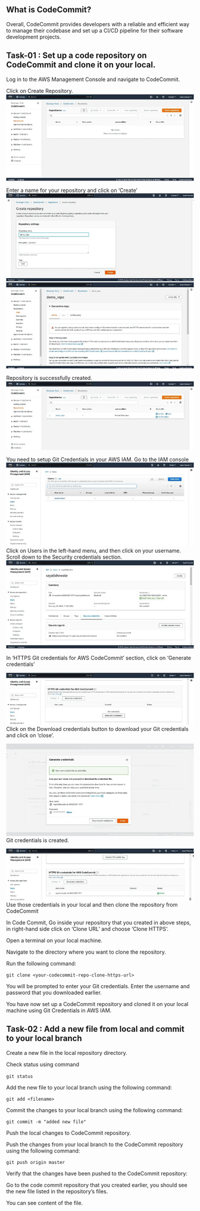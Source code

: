 ## What is CodeCommit?

Overall, CodeCommit provides developers with a reliable and efficient way to manage their codebase and set up a CI/CD pipeline for their software development projects.


## Task-01 : Set up a code repository on CodeCommit and clone it on your local.


Log in to the AWS Management Console and navigate to CodeCommit.

Click on Create Repository.
![](https://github.com/smitwaman/aws-pipeline-demo/blob/main/images/Part-1/17114421333049127667631684455305.jpg)

Enter a name for your repository and click on ‘Create’
![](https://github.com/smitwaman/aws-pipeline-demo/blob/main/images/Part-1/17114421472736142380584481669075.jpg)
![](https://github.com/smitwaman/aws-pipeline-demo/blob/main/images/Part-1/17114421619747248613192802958925.jpg)


Repository is successfully created.
![](https://github.com/smitwaman/aws-pipeline-demo/blob/main/images/Part-1/17114421719164887670126854897603.jpg)

You need to setup Git Credentials in your AWS IAM.
Go to the IAM console
![](https://github.com/smitwaman/aws-pipeline-demo/blob/main/images/Part-1/17114421814297370581318621414267.jpg)
Click on Users in the left-hand menu, and then click on your username.
Scroll down to the Security credentials section.
![](https://github.com/smitwaman/aws-pipeline-demo/blob/main/images/Part-1/17114421922654049310732604512426.jpg)

In ‘HTTPS Git credentials for AWS CodeCommit’ section, click on ‘Generate credentials’

![](https://github.com/smitwaman/aws-pipeline-demo/blob/main/images/Part-1/17114422150461634421286555925973.jpg)
Click on the Download credentials button to download your Git credentials and click on ‘close’.

![](https://github.com/smitwaman/aws-pipeline-demo/blob/main/images/Part-1/17114422274747054284241599923289.jpg)
Git credentials is created.

![](https://github.com/smitwaman/aws-pipeline-demo/blob/main/images/Part-1/17114422484606893200580683051067.jpg)
Use those credentials in your local and then clone the repository from CodeCommit

In Code Commit, Go inside your repository that you created in above steps, in right-hand side click on ‘Clone URL’ and choose ‘Clone HTTPS’.


Open a terminal on your local machine.

Navigate to the directory where you want to clone the repository.

Run the following command:
```
git clone <your-codecommit-repo-clone-https-url>

```
You will be prompted to enter your Git credentials. Enter the username and password that you downloaded earlier.


You have now set up a CodeCommit repository and cloned it on your local machine using Git Credentials in AWS IAM.



## Task-02 : Add a new file from local and commit to your local branch

Create a new file in the local repository directory.


Check status using command 

```git status```


Add the new file to your local branch using the following command:

```
git add <filename>
```

Commit the changes to your local branch using the following command:
```
git commit -m "added new file"
```
Push the local changes to CodeCommit repository.

Push the changes from your local branch to the CodeCommit repository using the following command:
```
git push origin master
```

Verify that the changes have been pushed to the CodeCommit repository:

Go to the code commit repository that you created earlier, you should see the new file listed in the repository’s files.


You can see content of the file.





